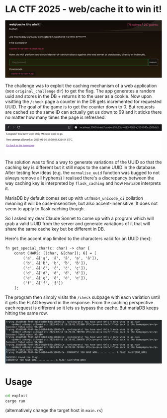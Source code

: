 # LA CTF 2025 - web/cache it to win it!

![](assets/chal.png)

The challenge was to exploit the caching mechanism of a web application (see `original_challenge` dir) to get the flag. The app generates a random uuid and stores in the DB + returns it to the user as a cookie. Now upon visitting the `/check` page a counter in the DB gets incremented for requested UUID. The goal of the game is to get the counter down to 0. But requests are cached so the same ID can actually get us down to 99 and it sticks there no matter how many times the page is refreshed.

![](assets/check.png)

The solution was to find a way to generate variations of the UUID so that the caching key is different but it still maps to the same UUID in the database. After testing few ideas (e.g. the `normalise_uuid` function was bugged to not always remove all hyphens) I realised there's a discrepancy between the way caching key is interpreted by `flask_caching` and how `MariaDB` interprets it. 

MariaDB by default comes set up with `utf8mb4_unicode_ci` collation meaning it will be case-insensitive, but also accent-insensitive. It does not seem to apply to flask caching though. 

So I asked my dear Claude Sonnet to come up with a program which will grab a valid UUID from the server and generate variations of it that will share the same cache key but be different in DB.

Here's the accent map limited to the characters valid for an UUID (hex):
```
fn get_special_char(c: char) -> char {
    const CHARS: [(char, &[char]); 6] = [
        ('a', &['ą', 'ă', 'ā', 'ạ', 'ả']),
        ('b', &['ḃ', 'ḅ', 'ƀ', 'ɓ']),
        ('c', &['ć', 'č', 'ċ', 'ç']),
        ('d', &['ď', 'ḋ', 'đ', 'ɗ']),
        ('e', &['ę', 'ě', 'ė', 'ẹ']),
        ('f', &['ḟ', 'ƒ'])
    ];
```

The program then simply visits the `/check` subpage with each variation until it gets the FLAG keyword in the response. From the caching perspective each request is different so it lets us bypass the cache. But mariaDB keeps hitting the same row.

![](assets/result.png)

# Usage

```bash
cd exploit
cargo run
```
(alternatively change the target host in `main.rs`)
